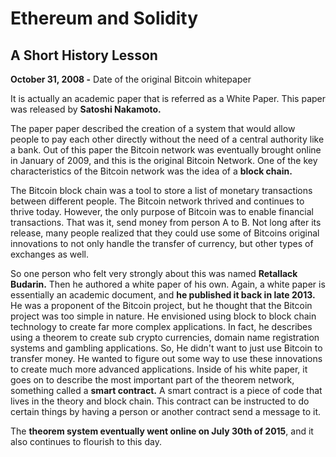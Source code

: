 # Ethereum and Solidity

## A Short History Lesson

**October 31, 2008 -** Date of the original Bitcoin whitepaper

It is actually an academic paper that is referred as a White Paper.
This paper was released by **Satoshi Nakamoto.**

The paper paper described the creation of a system that would allow people to pay each other directly without the need of a central authority like a bank.
Out of this paper the Bitcoin network was eventually brought online in January of 2009, and this is the original Bitcoin Network. One of the key characteristics of the Bitcoin network was the idea of a **block chain.**

The Bitcoin block chain was a tool to store a list of monetary transactions between different people. The Bitcoin network thrived and continues to thrive today. However, the only purpose of Bitcoin was to enable financial transactions. That was it, send money from person A to B. Not long after its release, many people realized that they could use some of Bitcoins original innovations to not only handle the transfer of currency, but other types of exchanges as well.

So one person who felt very strongly about this was named **Retallack Budarin.**
Then he authored a white paper of his own. Again, a white paper is essentially an academic document, and **he published it back in late 2013.**
He was a proponent of the Bitcoin project, but he thought that the Bitcoin project was too simple in nature. He envisioned using block to block chain technology to create far more complex applications. In fact, he describes using a theorem to create sub crypto currencies, domain name registration systems and gambling applications. So, He didn't want to just use Bitcoin to transfer money. He wanted to figure out some way to use these innovations to create much more advanced applications.
Inside of his white paper, it goes on to describe the most important part of the theorem network, something called a **smart contract.**
A smart contract is a piece of code that lives in the theory and block chain. This contract can be instructed to do certain things by having a person or another contract send a message to it.

The **theorem system eventually went online on July 30th of 2015**, and it also continues to flourish to this day.